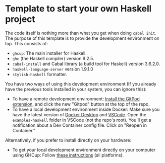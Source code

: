 # Template to start your own Haskell project

The code itself is nothing more than what you get when doing `cabal init`. The purpose of this template is to provide the development environment on top. This consists of:

- `ghcup`: The main installer for Haskell.
- `ghc` (the Haskell compiler) version 9.2.5.
- `cabal-install` and Cabal library (a build tool for Haskell) version 3.6.2.0.
- `haskell-language-server` version 1.9.1.0
- `stylish-haskell` formatter.

You have two ways of using this development environment (If you already have the previous tools installed in your system, you can ignore this):

- To have a remote development environment: [Install the GitPod extension](https://www.gitpod.io/docs/configure/user-settings/browser-extension), and click the new "Gitpod" button at the top of the repo.
- To have a local development environment inside Docker: Make sure you have the latest version of [Docker Desktop](https://www.docker.com/products/docker-desktop/) and [VSCode](https://code.visualstudio.com/). Open the `examples-haskell` folder in VSCode (not the repo's root). You'll get a notification about a Dev Container config file. Click on "Reopen in Container."

Alternatively, if you prefer to install directly on your hardware:

- To get your local development environment directly on your computer using GHCup: Follow [these instructions](https://www.youtube.com/watch?v=hSN5mxITv0A&list=PLNEK_Ejlx3x1D9Vq5kqeC3ZDEP7in4dqb&index=13) (all platforms).
